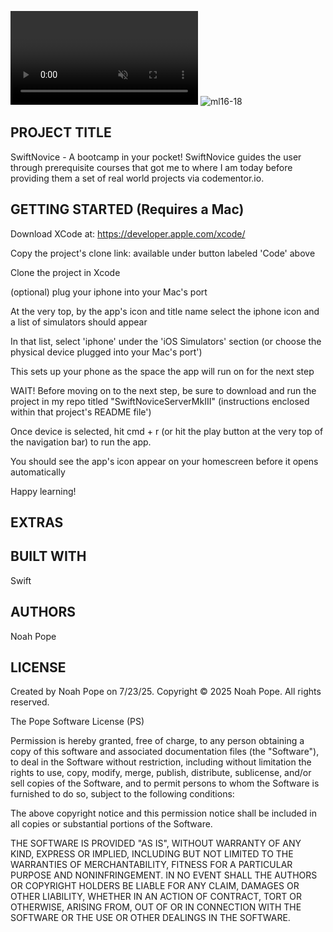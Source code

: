 <video loop autoplay muted> <src="SwiftNoviceMkII/Support/SwiftNoviceMkIIDemo.mp4" type="video/mp4">
    Your browser does not support the accompanying demo video.
</video>
![ml16-18](https://user-images.githubusercontent.com/30910230/60964626-73e04480-a31c-11e9-82c3-edee4d4187c5.gif)

PROJECT TITLE
---------------------------------------------
SwiftNovice - A bootcamp in your pocket! SwiftNovice guides the user through prerequisite courses that got me to where I am today before providing them a set of real world projects via codementor.io.

GETTING STARTED (Requires a Mac)
---------------------------------------------
Download XCode at: https://developer.apple.com/xcode/

Copy the project's clone link: available under button labeled 'Code' above

Clone the project in Xcode

(optional) plug your iphone into your Mac's port

At the very top, by the app's icon and title name select the iphone icon and a list of simulators should appear

In that list, select 'iphone' under the 'iOS Simulators' section (or choose the physical device plugged into your Mac's port')

This sets up your phone as the space the app will run on for the next step

WAIT! Before moving on to the next step, be sure to download and run the project in my repo titled "SwiftNoviceServerMkIII" (instructions enclosed within that project's README file')

Once device is selected, hit cmd + r (or hit the play button at the very top of the navigation bar) to run the app. 

You should see the app's icon appear on your homescreen before it opens automatically

Happy learning!

EXTRAS
---------------------------------------------

BUILT WITH
---------------------------------------------
Swift

AUTHORS
---------------------------------------------
Noah Pope

LICENSE
---------------------------------------------
Created by Noah Pope on 7/23/25.
Copyright © 2025 Noah Pope. All rights reserved.

The Pope Software License (PS)

Permission is hereby granted, free of charge, to any person obtaining a copy
of this software and associated documentation files (the "Software"), to deal
in the Software without restriction, including without limitation the rights
to use, copy, modify, merge, publish, distribute, sublicense, and/or sell
copies of the Software, and to permit persons to whom the Software is
furnished to do so, subject to the following conditions:

The above copyright notice and this permission notice shall be included in all
copies or substantial portions of the Software.

THE SOFTWARE IS PROVIDED "AS IS", WITHOUT WARRANTY OF ANY KIND, EXPRESS OR
IMPLIED, INCLUDING BUT NOT LIMITED TO THE WARRANTIES OF MERCHANTABILITY,
FITNESS FOR A PARTICULAR PURPOSE AND NONINFRINGEMENT. IN NO EVENT SHALL THE
AUTHORS OR COPYRIGHT HOLDERS BE LIABLE FOR ANY CLAIM, DAMAGES OR OTHER
LIABILITY, WHETHER IN AN ACTION OF CONTRACT, TORT OR OTHERWISE, ARISING FROM,
OUT OF OR IN CONNECTION WITH THE SOFTWARE OR THE USE OR OTHER DEALINGS IN THE
SOFTWARE.
